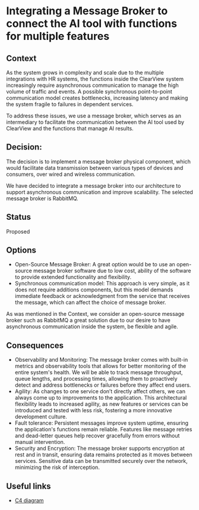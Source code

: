 # Integrating a Message Broker to connect the AI tool with functions for multiple features

## Context
As the system grows in complexity and scale due to the multiple integrations with HR systems, the functions inside the ClearView system increasingly require asynchronous communication to manage the high volume of traffic and events. A possible synchronous point-to-point communication model creates bottlenecks, increasing latency and making the system fragile to failures in dependent services.

To address these issues, we use a message broker, which serves as an intermediary to facilitate the communication between the AI tool used by ClearView and the functions that manage AI results.

## Decision: 
The decision is to implement a message broker physical component, which would facilitate data transmission between various types of devices and consumers, over wired and wireless communication.

We have decided to integrate a message broker into our architecture to support asynchronous communication and improve scalability. The selected message broker is RabbitMQ.

## Status
Proposed

## Options
  * Open-Source Message Broker: A great option would be to use an open-source message broker software due to low cost, ability of the software to provide extended functionality and flexibility.
  * Synchronous communication model: This approach is very simple, as it does not require additions components, but this model demands immediate feedback or acknowledgment from the service that receives the message, which can affect the choice of message broker.
 
As was mentioned in the Context, we consider an open-source message broker such as RabbitMQ a great solution due to our desire to have asynchronous communication inside the system, be flexible and agile.

## Consequences
  * Observability and Monitoring: The message broker comes with built-in metrics and observability tools that allows for better monitoring of the entire system's health. We will be able to track message throughput, queue lengths, and processing times, allowing them to proactively detect and address bottlenecks or failures before they affect end users.
  * Agility: As changes to one service don’t directly affect others, we can always come up to improvements to the application. This architectural flexibility leads to increased agility, as new features or services can be introduced and tested with less risk, fostering a more innovative development culture.
  * Fault tolerance: Persistent messages improve system uptime, ensuring the application's functions remain reliable. Features like message retries and dead-letter queues help recover gracefully from errors without manual intervention.
  * Security and Encryption: The message broker supports encryption at rest and in transit, ensuring data remains protected as it moves between services. Sensitive data can be transmitted securely over the network, minimizing the risk of interception.
   

## Useful links
- [C4 diagram](https://github.com/octaviaah/ClearView/blob/main/2.ArchitectureVisualization/C4Diagram.md)
